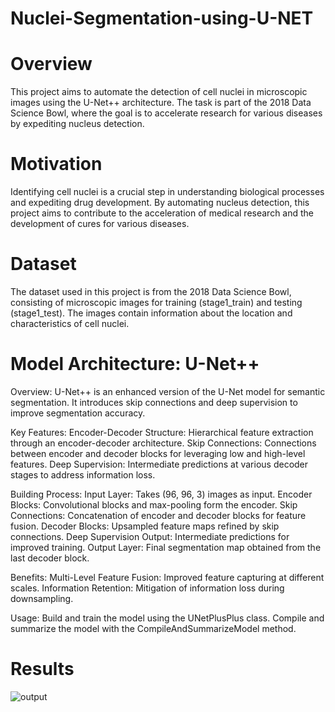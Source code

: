 # Nuclei-Segmentation-using-U-NET

# Overview
This project aims to automate the detection of cell nuclei in microscopic images using the U-Net++ architecture. The task is part of the 2018 Data Science Bowl, where the goal is to accelerate research for various diseases by expediting nucleus detection.

# Motivation
Identifying cell nuclei is a crucial step in understanding biological processes and expediting drug development. By automating nucleus detection, this project aims to contribute to the acceleration of medical research and the development of cures for various diseases.

# Dataset
The dataset used in this project is from the 2018 Data Science Bowl, consisting of microscopic images for training (stage1_train) and testing (stage1_test). The images contain information about the location and characteristics of cell nuclei.

# Model Architecture: U-Net++
Overview:
U-Net++ is an enhanced version of the U-Net model for semantic segmentation. It introduces skip connections and deep supervision to improve segmentation accuracy.


Key Features:
Encoder-Decoder Structure: Hierarchical feature extraction through an encoder-decoder architecture.
Skip Connections: Connections between encoder and decoder blocks for leveraging low and high-level features.
Deep Supervision: Intermediate predictions at various decoder stages to address information loss.


Building Process:
Input Layer: Takes (96, 96, 3) images as input.
Encoder Blocks: Convolutional blocks and max-pooling form the encoder.
Skip Connections: Concatenation of encoder and decoder blocks for feature fusion.
Decoder Blocks: Upsampled feature maps refined by skip connections.
Deep Supervision Output: Intermediate predictions for improved training.
Output Layer: Final segmentation map obtained from the last decoder block.


Benefits:
Multi-Level Feature Fusion: Improved feature capturing at different scales.
Information Retention: Mitigation of information loss during downsampling.


Usage:
Build and train the model using the UNetPlusPlus class. Compile and summarize the model with the CompileAndSummarizeModel method.


# Results
![output](https://github.com/YugantGotmare/Nuclei-Segmentation-using-U-NET-/assets/101650315/f857d95d-685a-4422-9ca1-cb3131abe5b3)


